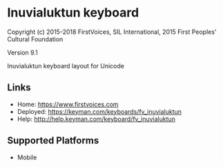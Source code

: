 Inuvialuktun keyboard
======================

Copyright (c) 2015-2018 FirstVoices, SIL International, 2015 First Peoples' Cultural Foundation

Version 9.1

Inuvialuktun keyboard layout for Unicode

Links
-----

 * Home:     <https://www.firstvoices.com>
 * Deployed: <https://keyman.com/keyboards/fv_inuvialuktun>
 * Help:     <http://help.keyman.com/keyboard/fv_inuvialuktun>
 
Supported Platforms
-------------------

 * Mobile
